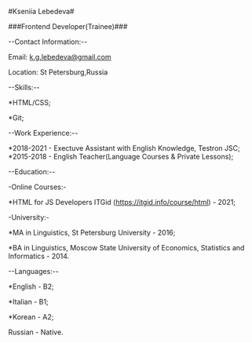 #Kseniia Lebedeva#

###Frontend Developer(Trainee)###


--Contact Information:--

Email: k.g.lebedeva@gmail.com

Location: St Petersburg,Russia


--Skills:--

*HTML/CSS;

*Git;


--Work Experience:--

*2018-2021 - Exectuve Assistant with English Knowledge, Testron JSC;
*2015-2018 - English Teacher(Language Courses & Private Lessons);


--Education:--

-Online Courses:-

*HTML for JS Developers ITGid (https://itgid.info/course/html) - 2021;

-University:-

*MA in Linguistics, St Petersburg University - 2016;

*BA in Linguistics, Moscow State University of Economics, Statistics and Informatics - 2014.

--Languages:--

*English - B2;

*Italian - B1;

*Korean - A2;

Russian - Native.





